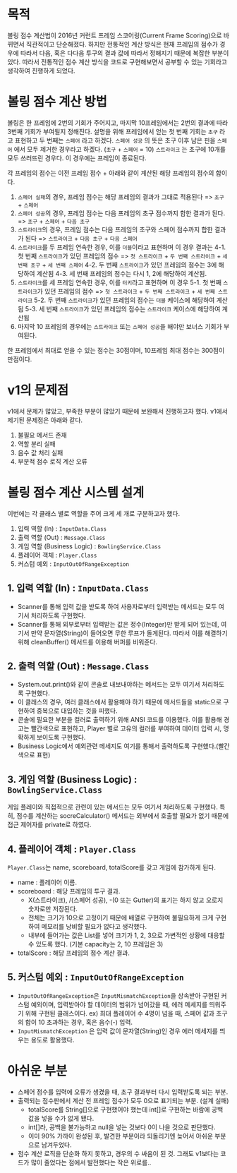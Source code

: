 # 목적
볼링 점수 계산법이 2016년 커런트 프레임 스코어링(Current Frame Scoring)으로 바뀌면서 직관적이고 단순해졌다.
하지만 전통적인 계산 방식은 현재 프레임의 점수가 경우에 따라서 다음, 혹은 다다음 투구의 결과 값에 따라서 정해지기 때문에 복잡한 부분이 있다.
따라서 전통적인 점수 계산 방식을 코드로 구현해보면서 공부할 수 있는 기회라고 생각하여 진행하게 되었다.

# 볼링 점수 계산 방법
볼링은 한 프레임에 2번의 기회가 주어지고, 마지막 10프레임에서는 2번의 결과에 따라 3번째 기회가 부여될지 정해진다.
설명을 위해 프레임에서 얻는 첫 번째 기회는 `초구` 라고 표현하고 두 번째는 `스페어` 라고 하겠다.
`스페어 성공` 의 뜻은 초구 이후 남은 핀을 `스페어` 에서 모두 제거한 경우라고 하겠다. (`초구` + `스페어` = 10)
`스트라이크` 는 초구에 10개를 모두 쓰러뜨린 경우다. 이 경우에는 프레임이 종료된다.

각 프레임의 점수는 이전 프레임 점수 + 아래와 같이 계산된 해당 프레임의 점수의 합이다.

1. `스페어 실패`의 경우, 프레임 점수는 해당 프레임의 결과가 그대로 적용된다 => `초구` + `스페어`
2. `스페어 성공`의 경우, 프레임 점수는 다음 프레임의 초구 점수까지 합한 결과가 된다. => `초구` + `스페어` + `다음 초구`
3. `스트라이크`의 경우, 프레임 점수는 다음 프레임의 초구와 스페어 점수까지 합한 결과가 된다 => `스트라이크` + `다음 초구` + `다음 스페어`
4. `스트라이크`를 두 프레임 연속한 경우, 이를 `더블`이라고 표현하며 이 경우 결과는
    4-1. 첫 번째 `스트라이크`가 있던 프레임의 점수 => `첫 스트라이크` + `두 번째 스트라이크` + `세 번째 초구` + `세 번째 스페어`
    4-2. 두 번째 `스트라이크`가 있던 프레임의 점수는 3에 해당하여 계산됨
    4-3. 세 번째 프레임의 점수는 다시 1, 2에 해당하여 계산됨.
5. `스트라이크`를 세 프레임 연속한 경우, 이를 `터키`라고 표현하며 이 경우
    5-1. 첫 번째 `스트라이크`가 있던 프레임의 점수 => `첫 스트라이크` + `두 번째 스트라이크` + `세 번째 스트라이크`
    5-2. 두 번째 `스트라이크`가 있던 프레임의 점수는 `더블` 케이스에 해당하여 계산됨
    5-3. 세 번째 `스트라이크`가 있던 프레임의 점수는 `스트라이크` 케이스에 해당하여 계산됨
6. 마지막 10 프레임의 경우에는 `스트라이크` 또는 `스페어 성공`을 해야만 보너스 기회가 부여된다.

한 프레임에서 최대로 얻을 수 있는 점수는 30점이며, 10프레임 최대 점수는 300점이 만점이다.

# v1의 문제점
v1에서 문제가 많았고, 부족한 부분이 많았기 때문에 보완해서 진행하고자 했다.
v1에서 제기된 문제점은 아래와 같다.

1. 불필요 메서드 존재
2. 역할 분리 실패
3. 음수 값 처리 실패
4. 부분적 점수 로직 계산 오류

# 볼링 점수 계산 시스템 설계
이번에는 각 클래스 별로 역할을 주어 크게 세 개로 구분하고자 했다.

1. 입력 역할 (In) : `InputData.Class`
2. 출력 역할 (Out) : `Message.Class`
3. 게임 역할 (Business Logic) : `BowlingService.Class`
4. 플레이어 객체 : `Player.Class`
5. 커스텀 예외 : `InputOutOfRangeException`

## 1. 입력 역할 (In) : `InputData.Class`
- Scanner를 통해 입력 값을 받도록 하여 사용자로부터 입력받는 메서드는 모두 여기서 처리하도록 구현했다.
- Scanner를 통해 외부로부터 입력받는 값은 정수(Integer)만 받게 되어 있는데, 여기서 만약 문자열(String)이 들어오면 무한 루프가 돌게된다. 
  따라서 이를 해결하기 위해 cleanBuffer() 메서드를 이용해 버퍼를 비워준다.

## 2. 출력 역할 (Out) : `Message.Class`
- System.out.print()와 같이 콘솔로 내보내야하는 메서드는 모두 여기서 처리하도록 구현했다.
- 이 클래스의 경우, 여러 클래스에서 활용해야 하기 때문에 메서드들을 static으로 구현하여 중복으로 대입하는 것을 피했다.
- 콘솔에 필요한 부분을 컬러로 출력하기 위해 ANSI 코드를 이용했다. 이를 활용해 경고는 빨간색으로 표현하고, Player 별로 고유의 컬러를 부여하여 데이터 입력 시, 명확하게 보이도록 구현했다.
- Business Logic에서 예외관련 메세지도 여기를 통해서 출력하도록 구현했다.(빨간색으로 표현)

## 3. 게임 역할 (Business Logic) : `BowlingService.Class`
게임 플레이와 직접적으로 관련이 있는 메서드는 모두 여기서 처리하도록 구현했다.
특히, 점수를 계산하는 socreCalculator() 메서드는 외부에서 호출할 필요가 없기 때문에 접근 제어자를 private로 하였다.

## 4. 플레이어 객체 : `Player.Class`
`Player.Class`는 name, scoreboard, totalScore를 갖고 게임에 참가하게 된다.
- name       : 플레이어 이름.
- scoreboard : 해당 프레임의 투구 결과.
  - X(스트라이크), /(스페어 성공), -(0 또는 Gutter)의 표기는 하지 않고 오로지 숫자로만 저장된다.
  - 전체는 크기가 10으로 고정이기 때문에 배열로 구현하여 불필요하게 크게 구현하여 메모리를 낭비할 필요가 없다고 생각했다.
  - 내부에 들어가는 값은 List<Integer>를 넣어 크기가 1, 2, 3으로 가변적인 상황에 대응할 수 있도록 했다. (기본 capacity는 2, 10 프레임은 3)
- totalScore : 해당 프레임의 점수 계산 결과.


## 5. 커스텀 예외 : `InputOutOfRangeException`
- `InputOutOfRangeException`은 `InputMismatchException`을 상속받아 구현된 커스텀 예외이며, 입력받아야 할 데이터의 범위가 넘어갔을 때,
에러 메세지를 띄워주기 위해 구현된 클래스이다. ex) 최대 플레이어 수 4명이 넘을 때, 스페어 값과 초구의 합이 10 초과하는 경우, 혹은 음수(-) 입력.
- `InputMismatchException` 은 입력 값이 문자열(String)인 경우 에러 메세지를 띄우는 용도로 활용했다.


# 아쉬운 부분
- 스페어 점수를 입력에 오류가 생겼을 때, 초구 결과부터 다시 입력받도록 되는 부분.
- 출력되는 점수판에서 계산 전 프레임 점수가 모두 0으로 표기되는 부분. (설계 실패)
  - totalScore를 String[]으로 구현했어야 했는데 int[]로 구현하는 바람에 공백 값을 넣을 수가 없게 됐다.
  - int[]라, 공백을 불가능하고 null을 넣는 것보다 0이 나을 것으로 판단했다.
  - 이미 90% 가까이 완성된 후, 발견한 부분이라 되돌리기엔 늦어서 아쉬운 부분으로 남겨두었다.
- 점수 계산 로직을 단순화 하지 못하고, 경우의 수 싸움이 된 것. 그래도 v1보다는 코드가 많이 줄었다는 점에서 발전했다는 작은 위로를..

